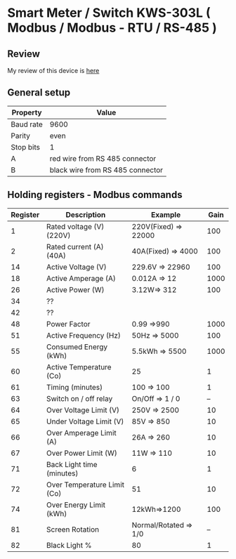 # Smart Meter / Switch KWS-303L ( Modbus / Modbus - RTU / RS-485 )

## Review
My review of this device is [here](https://alexey.baldin.space/hobby/home-automation/smart-switch-kws-303l)

## General setup

| Property	   | Value                             |
|-------------| ----------------------------------|
| Baud rate   | 9600                              |
| Parity	     | even                              |
| Stop bits   | 1                                 |
| A	          | red wire from RS 485 connector    |
| B	          | black wire from RS 485 connector  |
 
## Holding registers - Modbus commands

| Register	| Description	                | Example               | Gain |
|----------| ----------------------------|-----------------------|------|
| 1	       | Rated voltage (V)(220V)	    | 220V(Fixed) => 22000  | 100  |
| 2	       | Rated current (A) (40A)	    | 40A(Fixed) => 4000    | 100  |
| 14	      | Active Voltage (V)	         | 229.6V => 22960       | 100  |
| 18	      | Active Amperage (A)	        | 0.012A => 12          | 1000 |
| 26	      | Active Power (W)	           | 3.12W=> 312           | 100  |
| 34	      | ??                          |                       | 		   |
| 42	      | ??	                         | 	                     |      |
| 48	      | Power Factor	               | 0.99 =>990            | 1000 |
| 51	      | Active Frequency (Hz)	      | 50Hz => 5000          | 100  |
| 55	      | Consumed Energy (kWh)	      | 5.5kWh => 5500        | 1000 |
| 60	      | Active Temperature (Co)	    | 25                    | 1    |
| 61	      | Timing (minutes)	           | 100 => 100            | 1    |
| 63	      | Switch on / off	relay       | On/Off => 1 / 0       | –    |
| 64	      | Over Voltage Limit (V)      | 250V => 2500          | 10   |
| 65	      | Under Voltage Limit (V)	    | 85V => 850            | 10   |
| 66	      | Over Amperage Limit (A)	    | 26A => 260            | 10   |
| 67	      | Over Power Limit (W)	       | 11W => 110            | 10   |
| 71	      | Back Light time (minutes)	  | 6                     | 1    |
| 72	      | Over Temperature Limit (Co)	| 51                    | 10   |
| 74	      | Over Energy Limit (kWh)	    | 12kWh=>1200           | 100  |
| 81	      | Screen Rotation	            | Normal/Rotated => 1/0 | –    |
| 82	      | Black Light  %              | 80	                   | 1    |
